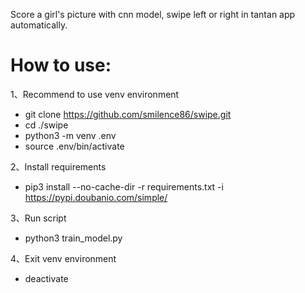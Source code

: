 Score a girl's picture with cnn model, swipe left or right in tantan app automatically.

# How to use:
  
1、Recommend to use venv environment
- git clone https://github.com/smilence86/swipe.git
- cd ./swipe
- python3 -m venv .env
- source .env/bin/activate
  
2、Install requirements
- pip3 install --no-cache-dir -r requirements.txt -i https://pypi.doubanio.com/simple/
  
3、Run script
- python3 train_model.py
  
4、Exit venv environment
- deactivate
